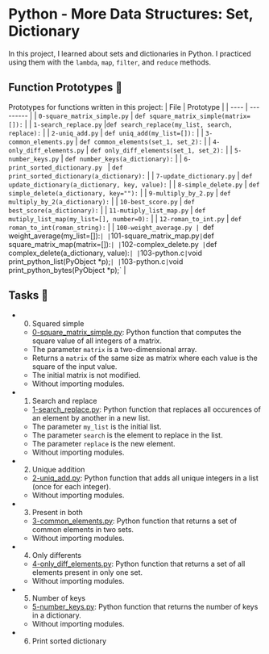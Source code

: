 # Python - More Data Structures: Set, Dictionary
In this project, I learned about sets and dictionaries in Python. I practiced using them with the `lambda`, `map`, `filter`, and `reduce` methods.

## Function Prototypes 💾
Prototypes for functions written in this project:
| File | Prototype |
| ---- | --------- |
| `0-square_matrix_simple.py` | `def square_matrix_simple(matrix=[]):` |
| `1-search_replace.py` |`def search_replace(my_list, search, replace):` |
| `2-uniq_add.py` | `def uniq_add(my_list=[]):` |
| `3-common_elements.py` | `def common_elements(set_1, set_2):` |
| `4-only_diff_elements.py` | `def only_diff_elements(set_1, set_2):` |
| `5-number_keys.py` | `def number_keys(a_dictionary):` |
| `6-print_sorted_dictionary.py	` | `def print_sorted_dictionary(a_dictionary):` |
| `7-update_dictionary.py` | `def update_dictionary(a_dictionary, key, value):` |
| `8-simple_delete.py` | `def simple_delete(a_dictionary, key=""):` |
| `9-multiply_by_2.py` | `def multiply_by_2(a_dictionary):` |
| `10-best_score.py` | `def best_score(a_dictionary):` |
| `11-mutiply_list_map.py` | `def mutiply_list_map(my_list=[], number=0):` |
| `12-roman_to_int.py` | `def roman_to_int(roman_string):` |
| `100-weight_average.py | `def weight_average(my_list=[]):` |
| `101-square_matrix_map.py` | `def square_matrix_map(matrix=[]):` |
| `102-complex_delete.py` |`def complex_delete(a_dictionary, value):` |
| `103-python.c` | `void print_python_list(PyObject *p);` |
| `103-python.c` | `void print_python_bytes(PyObject *p);` |

## Tasks 📃
- 0. Squared simple
  - [0-square_matrix_simple.py](https://github.com/richard-1257/alx-higher_level_programming/blob/master/0x04-python-more_data_structures/0-square_matrix_simple.py): Python function that computes the square value of all integers of a matrix.
  - The parameter `matrix` is a two-dimensional array.
  - Returns a `matrix` of the same size as matrix where each value is the square of the input value.
  - The initial matrix is not modified.
  - Without importing modules.
 
- 1. Search and replace
  - [1-search_replace.py](https://github.com/richard-1257/alx-higher_level_programming/blob/master/0x04-python-more_data_structures/1-search_replace.py):  Python function that replaces all occurences of an element by another in a new list.
  - The parameter `my_list` is the initial list.
  - The parameter `search` is the element to replace in the list.
  - The parameter `replace` is the new element.
  - Without importing modules.
 
- 2. Unique addition
  - [2-uniq_add.py](https://github.com/richard-1257/alx-higher_level_programming/blob/master/0x04-python-more_data_structures/2-uniq_add.py): Python function that adds all unique integers in a list (once for each integer).
  - Without importing modules.
 
- 3. Present in both
  - [3-common_elements.py](https://github.com/richard-1257/alx-higher_level_programming/blob/master/0x04-python-more_data_structures/3-common_elements.py): Python function that returns a set of common elements in two sets.
  - Without importing modules.
 
- 4. Only differents
  - [4-only_diff_elements.py](https://github.com/richard-1257/alx-higher_level_programming/blob/master/0x04-python-more_data_structures/4-only_diff_elements.py): Python function that returns a set of all elements present in only one set.
  - Without importing modules.
 
- 5. Number of keys
  - [5-number_keys.py](https://github.com/richard-1257/alx-higher_level_programming/blob/master/0x04-python-more_data_structures/5-number_keys.py): Python function that returns the number of keys in a dictionary.
  - Without importing modules.
 
- 6. Print sorted dictionary



















